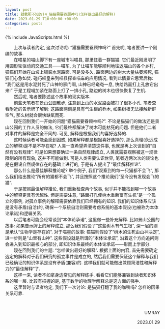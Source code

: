 ```yaml
---
layout: post
title: 就我所不知的(4_猫猫需要眷顾神吗?怎样做出最好的解释)
date: 2023-01-29 T10:00:00 +08:00
categories: posts
---
```


{% include JavaScripts.html %}  

&emsp;&emsp;上次与读者约定, 这次讨论呢: “猫猫需要眷顾神吗?” 首先呢, 笔者要讲一个刚编的故事.  
&emsp;&emsp;在喵星的喵山脚下有一座城市叫喵县, 那里住着一群猫猫. 它们最近刚发明了用圆形轮驱动的交通工具——喵车, 为了让喵车能够顺利地往返喵山的各个乡村, 猫猫们开始在山坡上铺装水泥路面. 可是没多久, 路面两边的树木大量枯萎濒死, 猫猫们心急如焚. 碰巧喵皇来到喵县探查喵车的应用情况, 看到此情景它思索后称: “我们这是用水泥封死了山神的家门啊, 山神已经奄奄一息, 快给路面打上孔放它出来!” 于是工程喵加紧在路面上打了一排小孔, 路边的树木也很快恢复了生机.  
&emsp;&emsp;然后呢, 笔者要陈述这个故事的现实版本.  
&emsp;&emsp;前些天笔者在景山公园散步, 注意到上山的水泥路面被打了很多小孔. 笔者查看附近的告示牌了解到: 这路面两侧是具有气生根的乔木, 如果树根无法接触新鲜空气, 那么树就会很快缺氧而死.  
&emsp;&emsp;现在回到我们一开始的问题“猫猫需要眷顾神吗?”. 不论是猫猫们的做法还是景山公园的工作人员的做法, 它们最终都解决了树木可能枯死的问题. 但是他们二者对事件的解释是完全不同的. 可见, 解释是根据我们的喜好选择的.  
&emsp;&emsp;这时候读者可能会感到困惑, 如果解释都是根据喜好选择的, 那么真理(永远成立的解释)是不是不存在呢? 人类一直希望弄清楚这件事, 也就是再上次谈到的“自然有没有规律”. 可是如果想要确证一条自然规律成立, 人类就需要观察被这一规律限制的所有现象, 这并不可能做到. 可是人类需要认识世界, 笔者近两次次的谈论也是在假设自然规律存在的基础上进行的, 于是有人提出了“最佳解释推论”.  
&emsp;&emsp;那么什么是最佳解释推论呢? 举个例子, 我们”观察到的每一只猫都不会飞“, 那么我们给出推论“所有的猫都不会飞”, 并且按照这个推论我们“至今没有发现会飞的猫”.  
&emsp;&emsp;于是按照最佳解释推论, 我们重新检查两个故事, 似乎并不能找到哪一个故事中的解释更具有优越性. 但是需要注意, “路面打孔使树木重新富有生机”是一个孤立的事例, 对孤立事例的解释需要依靠我们已经拥有的知识. 我们的知识体系应该是没有矛盾(自洽)的, 确保一个系统自洽则需要考虑系统的基本假设(也被称为本体论承诺)和逻辑关系.  
&emsp;&emsp;以后笔者可能会经常谈到“本体论承诺”, 这里做一些补充解释. 比如景山公园的故事: 如果告示牌上的解释成立, 那么我们假设了“这些树木有气生根”, 深一层的则是承认“生物学是存在的”. 对于喵星的故事: 猫猫则假设了“树木的生死由山神决定”, 进一步则是“山里有山神”. 这些假设就是所谓的“本体论承诺”, 沿着这个方向追问则会进入到知识最核心的部分, 即知识体系最终的本体论承诺——形而上学部分.  
&emsp;&emsp;现在回到我们的主题: “怎样做出最好的解释”. 根据上面的内容, 首先需要确定选定的解释对于我们研究的孤立事件是成立的, 然后我们需要保证这个解释与我们已经确证的知识体系是没有矛盾(兼容)的. 这样我们就可能做出兼顾简洁性和解释力的“最佳解释”了.  
&emsp;&emsp;这样一来, 读者不如拿身边常见的解释练手, 看看它们能够兼容到读者知识体系的哪一层. 比较有把握的是, 基于数学的物理学解释总是这方面的强手.  
&emsp;&emsp;这里暂时与读者约定, 我们下一次讨论: 是猫猫打翻了我的咖啡吗? 怎样的因果关系可靠.  

&emsp;&emsp;  
<p align="right">UMRAY</p>
<p align="right">2023.01.29</p>
